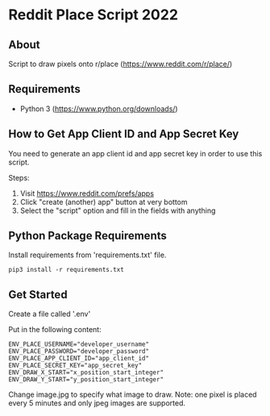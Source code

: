 # Reddit Place Script 2022

## About

Script to draw pixels onto r/place (https://www.reddit.com/r/place/)

## Requirements

- Python 3 (https://www.python.org/downloads/)

## How to Get App Client ID and App Secret Key

You need to generate an app client id and app secret key in order to use this script.

Steps:

1. Visit https://www.reddit.com/prefs/apps
2. Click "create (another) app" button at very bottom 
3. Select the "script" option and fill in the fields with anything

## Python Package Requirements

Install requirements from 'requirements.txt' file.

```shell
pip3 install -r requirements.txt
```

## Get Started

Create a file called '.env'

Put in the following content:

```text
ENV_PLACE_USERNAME="developer_username"
ENV_PLACE_PASSWORD="developer_password"
ENV_PLACE_APP_CLIENT_ID="app_client_id"
ENV_PLACE_SECRET_KEY="app_secret_key"
ENV_DRAW_X_START="x_position_start_integer"
ENV_DRAW_Y_START="y_position_start_integer"
```

Change image.jpg to specify what image to draw. Note: one pixel is placed every 5 minutes and only jpeg images are supported.